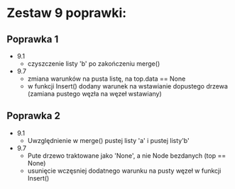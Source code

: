 # Zestaw 9 poprawki:

## Poprawka 1
* 9.1
    * czyszczenie listy 'b' po zakończeniu merge()
* 9.7
    * zmiana warunków na pusta listę, na top.data == None
    * w funkcji Insert() dodany warunek na wstawianie dopustego drzewa (zamiana pustego węzła na węzeł wstawiany)

## Poprawka 2
* 9.1
    * Uwzględnienie w merge() pustej listy 'a' i pustej listy'b'
* 9.7
    * Pute drzewo traktowane jako 'None', a nie Node bezdanych (top == None)
    * usunięcie wczęsniej dodatnego warunku na pusty węzeł w funkcji Insert()